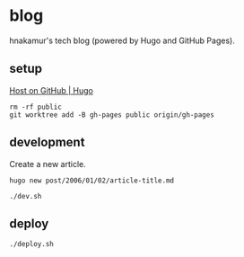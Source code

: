 blog
====

hnakamur's tech blog (powered by Hugo and GitHub Pages).

## setup
[Host on GitHub | Hugo](https://gohugo.io/hosting-and-deployment/hosting-on-github/#build-and-deployment)

```console
rm -rf public
git worktree add -B gh-pages public origin/gh-pages
```

## development

Create a new article.

```console
hugo new post/2006/01/02/article-title.md
```

```console
./dev.sh
```

## deploy

```console
./deploy.sh
```
